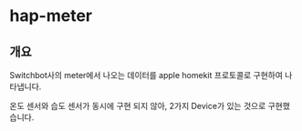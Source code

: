 # hap-meter
## 개요

Switchbot사의 meter에서 나오는 데이터를 apple homekit 프로토콜로 구현하여 나타냅니다.

온도 센서와 습도 센서가 동시에 구현 되지 않아, 2가지 Device가 있는 것으로 구현했습니다.


